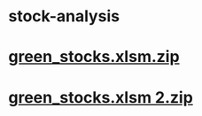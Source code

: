 # stock-analysis
# [green_stocks.xlsm.zip](https://github.com/bhewett4/stock-analysis/files/7811383/green_stocks.xlsm.zip)
# [green_stocks.xlsm 2.zip](https://github.com/bhewett4/stock-analysis/files/7811618/green_stocks.xlsm.2.zip)
